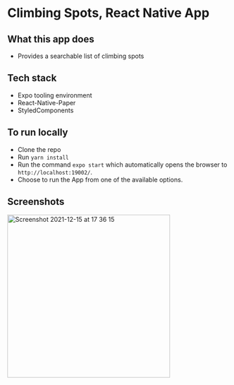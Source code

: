 # Climbing Spots, React Native App

## What this app does
- Provides a searchable list of climbing spots

## Tech stack
- Expo tooling environment
- React-Native-Paper
- StyledComponents

## To run locally
- Clone the repo
- Run `yarn install`
- Run the command `expo start` which automatically opens the browser to `http://localhost:19002/`.
- Choose to run the App from one of the available options.

## Screenshots
<img width="369" alt="Screenshot 2021-12-15 at 17 36 15" src="https://user-images.githubusercontent.com/28805811/146236700-2c615e37-1927-45d5-898f-f897552652d0.png">

